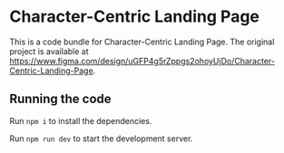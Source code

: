 
  # Character-Centric Landing Page

  This is a code bundle for Character-Centric Landing Page. The original project is available at https://www.figma.com/design/uGFP4g5rZppgs2ohoyUjDo/Character-Centric-Landing-Page.

  ## Running the code

  Run `npm i` to install the dependencies.

  Run `npm run dev` to start the development server.
  
